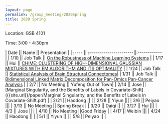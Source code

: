 ```yaml
---
layout: page
permalink: /group_meeting/2020Spring
title: 2020 Spring
---
```


Location: GSB 4101 

Time: 3:00 - 4:30pm

| Date    || Name       || Presentation |
| :----   || :----------------------||:------------ |
|  1/10   ||	Job Talk   || [On the Robustness of Machine Learning Systems](https://stat-or.unc.edu/event/stor-colloquium-yao-li-uc-davis)		  |
|  1/17	  ||	 Hui       ||	[CHIME: CLUSTERING OF HIGH-DIMENSIONAL GAUSSIAN MIXTURES WITH EM ALGORITHM AND ITS OPTIMALITY]({{site.url}}/paper/CHIME.pdf) |
|  1/24   ||	Job Talk   ||	[Statistical Analysis of Brain Structural Connectomes](https://stat-or.unc.edu/event/stor-computational-med-colloquium-zhengwu-zhang-university-of-rochester)|
|  1/31   || Job Talk   || [Bidimensional Linked Matrix Decomposition for Pan-Omics Pan-Cancer Analysis](https://stat-or.unc.edu/event/stor-colloquium-eric-lock-university-of-minnesota) |
|  2/7    ||	No Meeting || Yufeng Out of Town|
|  2/14   || Jose     ||   [Marginal Singularity, and the Benefits of Labels in Covariate-Shift]({{site.url}}/paper/Marginal Singularity, and the Benefits of Labels in Covariate-Shift.pdf)     |
|  2/21   ||	Haodong  || |
|  2/28   ||	Yiyun    |||
|  3/6  ||	Peiyao   |||
|  3/13 ||	No Meeting ||	Spring Break   |
|  3/20  ||	Daiqi   ||  |
|  3/27  ||	Hui      |||
|  4/3  ||	Jose     || |
|  4/10  || No Meeting  ||Good Friday |
|  4/17  ||	Weibin   |||
|  4/24   || Haodong  || |
|  5/1   ||	 Yiyun || |
|  5/8  ||	 Peiyao  ||  |
